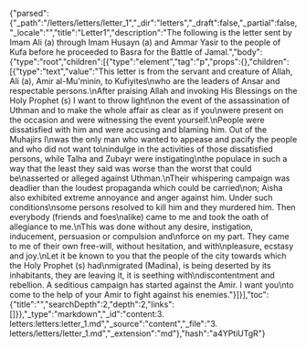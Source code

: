 {"parsed":{"_path":"/letters/letters/letter_1","_dir":"letters","_draft":false,"_partial":false,"_locale":"","title":"Letter1","description":"The following is the letter sent by Imam Ali (a) through Imam Husayn (a) and Ammar Yasir to the people of Kufa before he proceeded to Basra for the Battle of Jamal.","body":{"type":"root","children":[{"type":"element","tag":"p","props":{},"children":[{"type":"text","value":"This letter is from the servant and creature of Allah, Ali (a), Amir al-Mu'minin, to Kufiyites\nwho are the leaders of Ansar and respectable persons.\nAfter praising Allah and invoking His Blessings on the Holy Prophet (s) I want to throw light\non the event of the assassination of Uthman and to make the whole affair as clear as if you\nwere present on the occasion and were witnessing the event yourself.\nPeople were dissatisfied with him and were accusing and blaming him. Out of the Muhajirs I\nwas the only man who wanted to appease and pacify the people and who did not want to\nindulge in the activities of those dissatisfied persons, while Talha and Zubayr were instigating\nthe populace in such a way that the least they said was worse than the worst that could be\nasserted or alleged against Uthman.\nTheir whispering campaign was deadlier than the loudest propaganda which could be carried\non; Aisha also exhibited extreme annoyance and anger against him. Under such conditions\nsome persons resolved to kill him and they murdered him. Then everybody (friends and foes\nalike) came to me and took the oath of allegiance to me.\nThis was done without any desire, instigation, inducement, persuasion or compulsion and\nforce on my part. They came to me of their own free-will, without hesitation, and with\npleasure, ecstasy and joy.\nLet it be known to you that the people of the city towards which the Holy Prophet (s) had\nmigrated (Madina), is being deserted by its inhabitants, they are leaving it, it is seething with\ndiscontentment and rebellion. A seditious campaign has started against the Amir. I want you\nto come to the help of your Amir to fight against his enemies."}]}],"toc":{"title":"","searchDepth":2,"depth":2,"links":[]}},"_type":"markdown","_id":"content:3. letters:letters:letter_1.md","_source":"content","_file":"3. letters/letters/letter_1.md","_extension":"md"},"hash":"a4YPtiUTgR"}